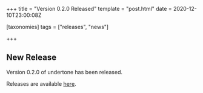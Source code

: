 +++
title = "Version 0.2.0 Released"
template = "post.html"
date = 2020-12-10T23:00:08Z

[taxonomies]
tags = ["releases", "news"]

+++

## New Release

Version 0.2.0 of undertone has been released.

Releases are available [here](https://github.com/ut-proj/undertone/tags).
